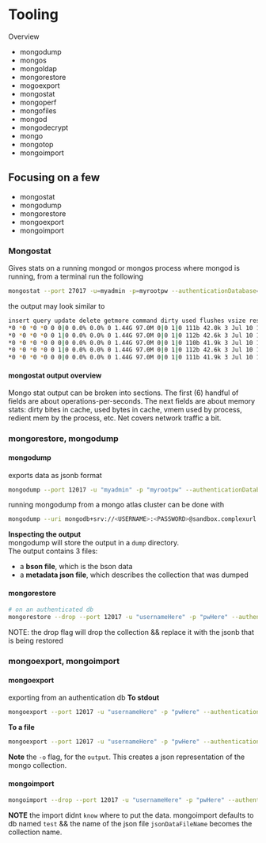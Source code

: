 # Tooling
Overview
- mongodump
- mongos
- mongoldap
- mongorestore 
- mogoexport
- mongostat
- mongoperf
- mongofiles
- mongod
- mongodecrypt
- mongo
- mongotop
- mongoimport

## Focusing on a few
- mongostat
- mongodump
- mongorestore
- mongoexport
- mongoimport

### Mongostat
Gives stats on a running mongod or mongos process
where mongod is running, from a terminal run the following
```bash
mongostat --port 27017 -u=myadmin -p=myrootpw --authenticationDatabase=admin
```
the output may look similar to
```bash
insert query update delete getmore command dirty used flushes vsize res qrw arw net_in net_out conn time
*0 *0 *0 *0 0 0|0 0.0% 0.0% 0 1.44G 97.0M 0|0 1|0 111b 42.0k 3 Jul 10 13:18:11.502
*0 *0 *0 *0 0 1|0 0.0% 0.0% 0 1.44G 97.0M 0|0 1|0 112b 42.6k 3 Jul 10 13:18:12.495
*0 *0 *0 *0 0 0|0 0.0% 0.0% 0 1.44G 97.0M 0|0 1|0 110b 41.9k 3 Jul 10 13:18:13.505
*0 *0 *0 *0 0 1|0 0.0% 0.0% 0 1.44G 97.0M 0|0 1|0 112b 42.6k 3 Jul 10 13:18:14.497
*0 *0 *0 *0 0 0|0 0.0% 0.0% 0 1.44G 97.0M 0|0 1|0 111b 41.9k 3 Jul 10 13:18:15.506
```
#### mongostat output overview
Mongo stat output can be broken into sections. The first (6) handful of fields are about operations-per-seconds. The next fields are about memory stats: dirty bites in cache, used bytes in cache, vmem used by process, redient mem by the process, etc. Net covers network traffic a bit.

### mongorestore, mongodump
#### mongodump
exports data as jsonb format
```bash
mongodump --port 12017 -u "myadmin" -p "myrootpw" --authenticationDatabase "admin" --db dbnamehere --collection collectionnamehere
```
running mongodump from a mongo atlas cluster can be done with
```bash
mongodump --uri mongodb+srv://<USERNAME>:<PASSWORD>@sandbox.complexurl.mongodb.net/<DATABASE>
```
**Inspecting the output**  
mongodump will store the output in a `dump` directory.  
The output contains 3 files:
- a **bson file**, which is the bson data
- a **metadata json file**, which describes the collection that was dumped

#### mongorestore
```bash
# on an authenticated db
mongorestore --drop --port 12017 -u "usernameHere" -p "pwHere" --authenticationDatabase "admin" dump/
```
NOTE: the drop flag will drop the collection && replace it with the jsonb that is being restored


### mongoexport, mongoimport
#### mongoexport
exporting from an authentication db
**To stdout**
```bash
mongoexport --port 12017 -u "usernameHere" -p "pwHere" --authenticationDatabase "admin" --db dbnamehere --collection collectionnamehere
```

**To a file**
```bash
mongoexport --port 12017 -u "usernameHere" -p "pwHere" --authenticationDatabase "admin" --db dbnamehere --collection collectionnamehere -o exportFileName.json
```
**Note** the `-o` flag, for the `output`. This creates a json representation of the mongo collection. 

#### mongoimport
```bash
mongoimport --drop --port 12017 -u "usernameHere" -p "pwHere" --authenticationDatabase "admin" jsonDataFileName.json
```
**NOTE** the import didnt `know` where to put the data. mongoimport defaults to db named `test` && the name of the json file `jsonDataFileName` becomes the collection name.  